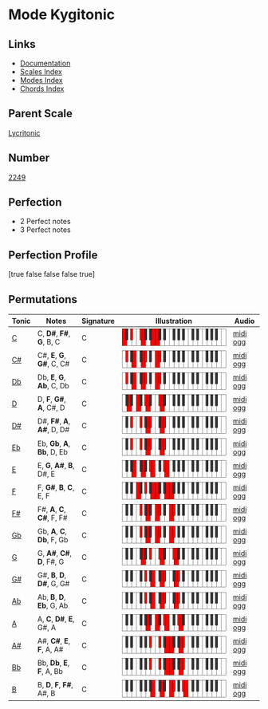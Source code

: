 # Mode Kygitonic

## Links

- [Documentation](index.md)
- [Scales Index](Scales.md)
- [Modes Index](Modes.md)
- [Chords Index](Chords.md)

## Parent Scale

[Lycritonic](ScaleLycritonic.md)

## Number

[2249](https://ianring.com/musictheory/scales/2249)

## Perfection

- 2 Perfect notes
- 3 Perfect notes

## Perfection Profile

[true false false false true]

## Permutations

| Tonic | Notes | Signature | Illustration | Audio |
|-------|-------|-----------|--------------|-------|
| [C](ModeCNaturalKygitonic.md) | C, **D#**, **F#**, **G**, B, C | C | ![CNaturalKygitonic](ModeCNaturalKygitonic.png) | [midi](ModeCNaturalKygitonic.mid) [ogg](ModeCNaturalKygitonic.ogg) |
| [C#](ModeCSharpKygitonic.md) | C#, **E**, **G**, **G#**, C, C# | C | ![CSharpKygitonic](ModeCSharpKygitonic.png) | [midi](ModeCSharpKygitonic.mid) [ogg](ModeCSharpKygitonic.ogg) |
| [Db](ModeDFlatKygitonic.md) | Db, **E**, **G**, **Ab**, C, Db | C | ![DFlatKygitonic](ModeDFlatKygitonic.png) | [midi](ModeDFlatKygitonic.mid) [ogg](ModeDFlatKygitonic.ogg) |
| [D](ModeDNaturalKygitonic.md) | D, **F**, **G#**, **A**, C#, D | C | ![DNaturalKygitonic](ModeDNaturalKygitonic.png) | [midi](ModeDNaturalKygitonic.mid) [ogg](ModeDNaturalKygitonic.ogg) |
| [D#](ModeDSharpKygitonic.md) | D#, **F#**, **A**, **A#**, D, D# | C | ![DSharpKygitonic](ModeDSharpKygitonic.png) | [midi](ModeDSharpKygitonic.mid) [ogg](ModeDSharpKygitonic.ogg) |
| [Eb](ModeEFlatKygitonic.md) | Eb, **Gb**, **A**, **Bb**, D, Eb | C | ![EFlatKygitonic](ModeEFlatKygitonic.png) | [midi](ModeEFlatKygitonic.mid) [ogg](ModeEFlatKygitonic.ogg) |
| [E](ModeENaturalKygitonic.md) | E, **G**, **A#**, **B**, D#, E | C | ![ENaturalKygitonic](ModeENaturalKygitonic.png) | [midi](ModeENaturalKygitonic.mid) [ogg](ModeENaturalKygitonic.ogg) |
| [F](ModeFNaturalKygitonic.md) | F, **G#**, **B**, **C**, E, F | C | ![FNaturalKygitonic](ModeFNaturalKygitonic.png) | [midi](ModeFNaturalKygitonic.mid) [ogg](ModeFNaturalKygitonic.ogg) |
| [F#](ModeFSharpKygitonic.md) | F#, **A**, **C**, **C#**, F, F# | C | ![FSharpKygitonic](ModeFSharpKygitonic.png) | [midi](ModeFSharpKygitonic.mid) [ogg](ModeFSharpKygitonic.ogg) |
| [Gb](ModeGFlatKygitonic.md) | Gb, **A**, **C**, **Db**, F, Gb | C | ![GFlatKygitonic](ModeGFlatKygitonic.png) | [midi](ModeGFlatKygitonic.mid) [ogg](ModeGFlatKygitonic.ogg) |
| [G](ModeGNaturalKygitonic.md) | G, **A#**, **C#**, **D**, F#, G | C | ![GNaturalKygitonic](ModeGNaturalKygitonic.png) | [midi](ModeGNaturalKygitonic.mid) [ogg](ModeGNaturalKygitonic.ogg) |
| [G#](ModeGSharpKygitonic.md) | G#, **B**, **D**, **D#**, G, G# | C | ![GSharpKygitonic](ModeGSharpKygitonic.png) | [midi](ModeGSharpKygitonic.mid) [ogg](ModeGSharpKygitonic.ogg) |
| [Ab](ModeAFlatKygitonic.md) | Ab, **B**, **D**, **Eb**, G, Ab | C | ![AFlatKygitonic](ModeAFlatKygitonic.png) | [midi](ModeAFlatKygitonic.mid) [ogg](ModeAFlatKygitonic.ogg) |
| [A](ModeANaturalKygitonic.md) | A, **C**, **D#**, **E**, G#, A | C | ![ANaturalKygitonic](ModeANaturalKygitonic.png) | [midi](ModeANaturalKygitonic.mid) [ogg](ModeANaturalKygitonic.ogg) |
| [A#](ModeASharpKygitonic.md) | A#, **C#**, **E**, **F**, A, A# | C | ![ASharpKygitonic](ModeASharpKygitonic.png) | [midi](ModeASharpKygitonic.mid) [ogg](ModeASharpKygitonic.ogg) |
| [Bb](ModeBFlatKygitonic.md) | Bb, **Db**, **E**, **F**, A, Bb | C | ![BFlatKygitonic](ModeBFlatKygitonic.png) | [midi](ModeBFlatKygitonic.mid) [ogg](ModeBFlatKygitonic.ogg) |
| [B](ModeBNaturalKygitonic.md) | B, **D**, **F**, **F#**, A#, B | C | ![BNaturalKygitonic](ModeBNaturalKygitonic.png) | [midi](ModeBNaturalKygitonic.mid) [ogg](ModeBNaturalKygitonic.ogg) |
